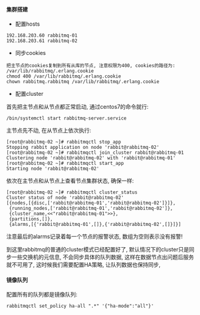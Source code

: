 #### 集群搭建


* 配置hosts

```
192.168.203.60 rabbitmq-01
192.168.203.61 rabbitmq-02

```

* 同步cookies

```
把主节点的cookies复制到所有从库的节点, 注意权限为400, cookies的路径为:
/var/lib/rabbitmq/.erlang.cookie
chmod 400 /var/lib/rabbitmq/.erlang.cookie
chown rabbitmq.rabbitmq /var/lib/rabbitmq/.erlang.cookie
```

* 配置cluster

首先把主节点和从节点都正常启动, 通过centos7的命令就行:

```
/bin/systemctl start rabbitmq-server.service
```

主节点先不动, 在从节点上依次执行:

```
[root@rabbitmq-02 ~]# rabbitmqctl stop_app
Stopping rabbit application on node 'rabbit@rabbitmq-02'
[root@rabbitmq-02 ~]# rabbitmqctl join_cluster rabbit@rabbitmq-01
Clustering node 'rabbit@rabbitmq-02' with 'rabbit@rabbitmq-01'
[root@rabbitmq-02 ~]# rabbitmqctl start_app
Starting node 'rabbit@rabbitmq-02'
```

依次在主节点和从节点上查看节点集群状态, 确保一样:

```
[root@rabbitmq-02 ~]# rabbitmqctl cluster_status
Cluster status of node 'rabbit@rabbitmq-02'
[{nodes,[{disc,['rabbit@rabbitmq-01','rabbit@rabbitmq-02']}]},
 {running_nodes,['rabbit@rabbitmq-01','rabbit@rabbitmq-02']},
 {cluster_name,<<"rabbit@rabbitmq-01">>},
 {partitions,[]},
 {alarms,[{'rabbit@rabbitmq-01',[]},{'rabbit@rabbitmq-02',[]}]}]
```

注意最后的alarms记录着每一个节点的报警状态, 数组为空则表示没有报警!

到这里rabbitmq的普通的cluster模式已经配置好了, 默认情况下的cluster只是同步一些交换机的元信息, 不会同步具体的队列数据, 这样在数据节点出问题后服务就不可用了, 这时候我们需要配置HA策略, 让队列数据也保持同步, 



#### 镜像队列 

配置所有的队列都是镜像队列:

```
rabbitmqctl set_policy ha-all ".*" '{"ha-mode":"all"}'
```
